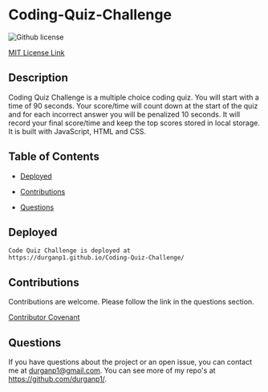 # Coding-Quiz-Challenge
![Github license](https://img.shields.io/badge/license-MIT-blue.svg)

  [MIT License Link](https://opensource.org/licenses/MIT)
  

## Description
Coding Quiz Challenge is a multiple choice coding quiz.  You will start with a time of 90 seconds.  Your score/time will count down at the start of the quiz and for each incorrect answer you will be penalized 10 seconds.  It will record your final score/time and keep the top scores stored in local storage.  It is built with JavaScript, HTML and CSS.

## Table of Contents

  * [Deployed](#deployed)

  * [Contributions](#contributions)

  * [Questions](#questions)

## Deployed
    Code Quiz Challenge is deployed at
    https://durganp1.github.io/Coding-Quiz-Challenge/

## Contributions

  Contributions are welcome.  Please follow the link in the questions section.

  [Contributor Covenant](https://www.contributor-covenant.org/version/2/0/code_of_conduct/code_of_conduct.md)

## Questions

  If you have questions about the project or an open issue, you can contact me at durganp1@gmail.com.  You can see more of my repo's at https://github.com/durganp1/.

  
